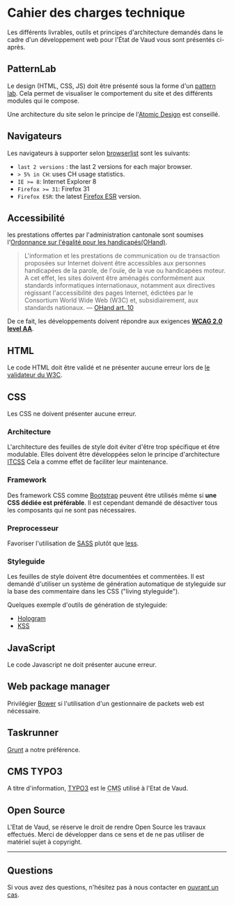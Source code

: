 # Cahier des charges technique

Les différents livrables, outils et principes d'architecture demandés dans le cadre d'un développement web pour l'État de Vaud vous sont présentés ci-après.

## PatternLab

Le design (HTML, CSS, JS) doit être présenté sous la forme d'un [pattern lab](http://patternlab.io/).
Cela permet de visualiser le comportement du site et des différents modules qui le compose.

Une architecture du site selon le principe de l'[Atomic Design](http://bradfrost.com/blog/post/atomic-web-design/) est conseillé.

## Navigateurs

Les navigateurs à supporter selon [browserlist](https://github.com/ai/browserslist) sont les suivants:

- `last 2 versions` : the last 2 versions for each major browser.
- `> 5% in CH`: uses CH usage statistics.
- `IE >= 8`: Internet Explorer 8
- `Firefox >= 31`: Firefox 31
- `Firefox ESR`: the latest [Firefox ESR](https://www.mozilla.org/en-US/firefox/organizations/faq/) version.

## Accessibilité

les prestations offertes par l'administration cantonale sont soumises l'[Ordonnance sur l'égalité pour les handicapés(OHand)](http://www.admin.ch/opc/fr/classified-compilation/20031813/index.html).

> L'information et les prestations de communication ou de transaction proposées sur Internet doivent être accessibles aux personnes handicapées de la parole, de l'ouïe, de la vue ou handicapées moteur. A cet effet, les sites doivent être aménagés conformément aux standards informatiques internationaux, notamment aux directives régissant l'accessibilité des pages Internet, édictées par le Consortium World Wide Web (W3C) et, subsidiairement, aux standards nationaux.
> — [OHand art. 10](http://www.admin.ch/opc/fr/classified-compilation/20031813/index.html#a10)

De ce fait, les développements doivent répondre aux exigences **[WCAG 2.0 level AA](http://www.w3.org/TR/WCAG20/)**.

## HTML

Le code HTML doit être validé et ne présenter aucune erreur lors de [le validateur du W3C](http://validator.w3.org).

## CSS

Les CSS ne doivent présenter aucune erreur.

### Architecture

L'architecture des feuilles de style doit éviter d'être trop spécifique et être modulable. Elles doivent être développées selon le principe d'architecture [ITCSS](http://itcss.io)
Cela a comme effet de faciliter leur maintenance.

### Framework

Des framework CSS comme [Bootstrap](http://getbootstrap.com) peuvent être utilisés même si **une CSS dédiée est préférable**.
Il est cependant demandé de désactiver tous les composants qui ne sont pas nécessaires.

### Preprocesseur

Favoriser l'utilisation de [SASS](http://sass-lang.com) plutôt que [less](http://www.lesscss.org).

### Styleguide

Les feuilles de style doivent être documentées et commentées.
Il est demandé d'utiliser un système de génération automatique de styleguide sur la base des commentaire dans les CSS ("living styleguide").

Quelques exemple d'outils de génération de styleguide:
- [Hologram](http://trulia.github.io/hologram/)
- [KSS](http://warpspire.com/kss/)

## JavaScript

Le code Javascript ne doit présenter aucune erreur.


## Web package manager

Privilégier [Bower](http://bower.io/) si l'utilisation d'un gestionnaire de packets web est nécessaire.

## Taskrunner

[Grunt](http://gruntjs.com/) a notre préférence.

## CMS TYPO3

A titre d'information, [TYPO3](http://typo3.org/) est le <abbr title="Content Management System">CMS</abbr> utilisé à l'Etat de Vaud.

## Open Source

L'Etat de Vaud, se réserve le droit de rendre Open Source les travaux effectués. Merci de développer dans ce sens et de ne pas utiliser de matériel sujet à copyright.

---

## Questions

Si vous avez des questions, n'hésitez pas à nous contacter en [ouvrant un cas](https://github.com/vdch/specifications/issues/new).
